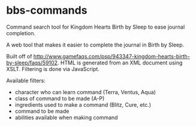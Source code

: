 # bbs-commands
Command search tool for Kingdom Hearts Birth by Sleep to ease journal completion.

A web tool that makes it easier to complete the journal in Birth by Sleep. 

Built off of http://www.gamefaqs.com/psp/943347-kingdom-hearts-birth-by-sleep/faqs/59102. HTML is generated from an XML document using XSLT. Filtering is done via JavaScript.

Available filters:
- character who can learn command (Terra, Ventus, Aqua)
- class of command to be made (A-P)
- ingredients used to make a command (Blitz, Cure, etc.)
- command to be made
- abilities available when making command
